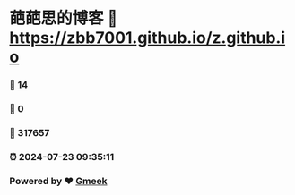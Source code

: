 # 葩葩思的博客 :link: https://zbb7001.github.io/z.github.io 
### :page_facing_up: [14](https://zbb7001.github.io/z.github.io/tag.html) 
### :speech_balloon: 0 
### :hibiscus: 317657 
### :alarm_clock: 2024-07-23 09:35:11 
### Powered by :heart: [Gmeek](https://github.com/Meekdai/Gmeek)
